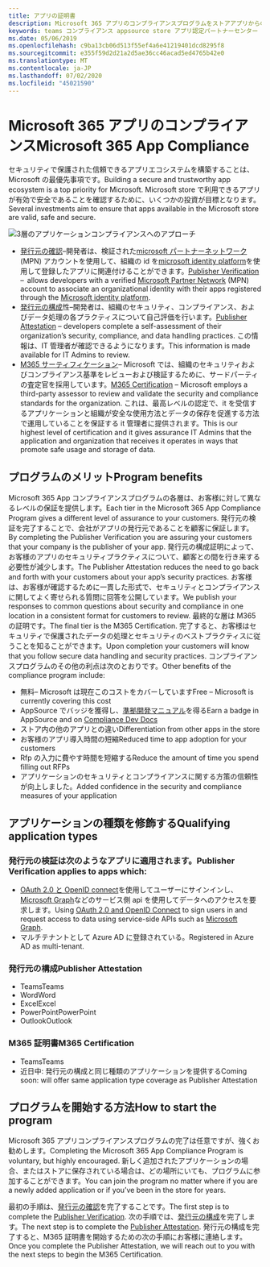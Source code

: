 ```yaml
---
title: アプリの証明書
description: Microsoft 365 アプリのコンプライアンスプログラムをストアアプリからのものについて説明します。
keywords: teams コンプライアンス appsource store アプリ認定パートナーセンター
ms.date: 05/06/2019
ms.openlocfilehash: c9ba13cb06d513f55ef4a6e41219401dcd8295f8
ms.sourcegitcommit: e355f59d2d21a2d5ae36cc46acad5ed4765b42e0
ms.translationtype: MT
ms.contentlocale: ja-JP
ms.lasthandoff: 07/02/2020
ms.locfileid: "45021590"
---
```

# <a name="microsoft-365-app-compliance"></a><span data-ttu-id="76e37-104">Microsoft 365 アプリのコンプライアンス</span><span class="sxs-lookup"><span data-stu-id="76e37-104">Microsoft 365 App Compliance</span></span> 

<span data-ttu-id="76e37-105">セキュリティで保護された信頼できるアプリエコシステムを構築することは、Microsoft の最優先事項です。</span><span class="sxs-lookup"><span data-stu-id="76e37-105">Building a secure and trustworthy app ecosystem is a top priority for Microsoft.</span></span> <span data-ttu-id="76e37-106">Microsoft store で利用できるアプリが有効で安全であることを確認するために、いくつかの投資が目標となります。</span><span class="sxs-lookup"><span data-stu-id="76e37-106">Several investments aim to ensure that apps available in the Microsoft store are valid, safe and secure.</span></span> 

  ![3層のアプリケーションコンプライアンスへのアプローチ](../../../../assets/images/3TierImage.png) 

-   <span data-ttu-id="76e37-108">[発行元の確認](https://docs.microsoft.com/azure/active-directory/develop/publisher-verification-overview)–開発者は、検証された[microsoft パートナーネットワーク](https://partner.microsoft.com/membership)(MPN) アカウントを使用して、組織の id を[microsoft identity platform](https://docs.microsoft.com/azure/active-directory/develop/)を使用して登録したアプリに関連付けることができます。</span><span class="sxs-lookup"><span data-stu-id="76e37-108">[Publisher Verification](https://docs.microsoft.com/azure/active-directory/develop/publisher-verification-overview)  –  allows developers with a verified [Microsoft Partner Network](https://partner.microsoft.com/membership) (MPN) account to associate an organizational identity with their apps registered through the [Microsoft identity platform](https://docs.microsoft.com/azure/active-directory/develop/).</span></span>
-   <span data-ttu-id="76e37-109">[発行元の構成](https://docs.microsoft.com/microsoft-365-app-certification/docs/enterprise-app-attestation-guide)性–開発者は、組織のセキュリティ、コンプライアンス、およびデータ処理の各プラクティスについて自己評価を行います。</span><span class="sxs-lookup"><span data-stu-id="76e37-109">[Publisher Attestation](https://docs.microsoft.com/microsoft-365-app-certification/docs/enterprise-app-attestation-guide) – developers complete a self-assessment of their organization’s security, compliance, and data handling practices.</span></span> <span data-ttu-id="76e37-110">この情報は、IT 管理者が確認できるようになります。</span><span class="sxs-lookup"><span data-stu-id="76e37-110">This information is made available for IT Admins to review.</span></span> 
-   <span data-ttu-id="76e37-111">[M365 サーティフィケーション](https://docs.microsoft.com/microsoft-365-app-certification/docs/enterprise-app-certification-guide)– Microsoft では、組織のセキュリティおよびコンプライアンス基準をレビューおよび検証するために、サードパーティの査定官を採用しています。</span><span class="sxs-lookup"><span data-stu-id="76e37-111">[M365 Certification](https://docs.microsoft.com/microsoft-365-app-certification/docs/enterprise-app-certification-guide) – Microsoft employs a third-party assessor to review and validate the security and compliance standards for the organization.</span></span> <span data-ttu-id="76e37-112">これは、最高レベルの認定で、it を受信するアプリケーションと組織が安全な使用方法とデータの保存を促進する方法で運用していることを保証する it 管理者に提供されます。</span><span class="sxs-lookup"><span data-stu-id="76e37-112">This is our highest level of certification and it gives assurance IT Admins that the application and organization that receives it operates in ways that promote safe usage and storage of data.</span></span>


## <a name="program-benefits"></a><span data-ttu-id="76e37-113">プログラムのメリット</span><span class="sxs-lookup"><span data-stu-id="76e37-113">Program benefits</span></span>

<span data-ttu-id="76e37-114">Microsoft 365 App コンプライアンスプログラムの各層は、お客様に対して異なるレベルの保証を提供します。</span><span class="sxs-lookup"><span data-stu-id="76e37-114">Each tier in the Microsoft 365 App Compliance Program gives a different level of assurance to your customers.</span></span> <span data-ttu-id="76e37-115">発行元の検証を完了することで、会社がアプリの発行元であることを顧客に保証します。</span><span class="sxs-lookup"><span data-stu-id="76e37-115">By completing the Publisher Verification you are assuring your customers that your company is the publisher of your app.</span></span> <span data-ttu-id="76e37-116">発行元の構成証明によって、お客様のアプリのセキュリティプラクティスについて、顧客との間を行き来する必要性が減少します。</span><span class="sxs-lookup"><span data-stu-id="76e37-116">The Publisher Attestation reduces the need to go back and forth with your customers about your app’s security practices.</span></span> <span data-ttu-id="76e37-117">お客様は、お客様が確認するために一貫した形式で、セキュリティとコンプライアンスに関してよく寄せられる質問に回答を公開しています。</span><span class="sxs-lookup"><span data-stu-id="76e37-117">We publish your responses to common questions about security and compliance in one location in a consistent format for customers to review.</span></span> <span data-ttu-id="76e37-118">最終的な層は M365 の証明です。</span><span class="sxs-lookup"><span data-stu-id="76e37-118">The final tier is the M365 Certification.</span></span> <span data-ttu-id="76e37-119">完了すると、お客様はセキュリティで保護されたデータの処理とセキュリティのベストプラクティスに従うことを知ることができます。</span><span class="sxs-lookup"><span data-stu-id="76e37-119">Upon completion your customers will know that you follow secure data handling and security practices.</span></span> <span data-ttu-id="76e37-120">コンプライアンスプログラムのその他の利点は次のとおりです。</span><span class="sxs-lookup"><span data-stu-id="76e37-120">Other benefits of the compliance program include:</span></span>
-   <span data-ttu-id="76e37-121">無料– Microsoft は現在このコストをカバーしています</span><span class="sxs-lookup"><span data-stu-id="76e37-121">Free – Microsoft is currently covering this cost</span></span>
-   <span data-ttu-id="76e37-122">AppSource でバッジを獲得し、[準拠開発マニュアル](https://docs.microsoft.com/microsoft-365-app-certification/teams/teams-apps)を得る</span><span class="sxs-lookup"><span data-stu-id="76e37-122">Earn a badge in AppSource and on [Compliance Dev Docs](https://docs.microsoft.com/microsoft-365-app-certification/teams/teams-apps)</span></span>
-   <span data-ttu-id="76e37-123">ストア内の他のアプリとの違い</span><span class="sxs-lookup"><span data-stu-id="76e37-123">Differentiation from other apps in the store</span></span>
-   <span data-ttu-id="76e37-124">お客様のアプリ導入時間の短縮</span><span class="sxs-lookup"><span data-stu-id="76e37-124">Reduced time to app adoption for your customers</span></span>
-   <span data-ttu-id="76e37-125">Rfp の入力に費やす時間を短縮する</span><span class="sxs-lookup"><span data-stu-id="76e37-125">Reduce the amount of time you spend filling out RFPs</span></span>
-   <span data-ttu-id="76e37-126">アプリケーションのセキュリティとコンプライアンスに関する方策の信頼性が向上しました。</span><span class="sxs-lookup"><span data-stu-id="76e37-126">Added confidence in the security and compliance measures of your application</span></span>

## <a name="qualifying-application-types"></a><span data-ttu-id="76e37-127">アプリケーションの種類を修飾する</span><span class="sxs-lookup"><span data-stu-id="76e37-127">Qualifying application types</span></span> 
### <a name="publisher-verification-applies-to-apps-which"></a><span data-ttu-id="76e37-128">発行元の検証は次のようなアプリに適用されます。</span><span class="sxs-lookup"><span data-stu-id="76e37-128">Publisher Verification applies to apps which:</span></span> 
- <span data-ttu-id="76e37-129">[OAuth 2.0 と OpenID connect](https://docs.microsoft.com/azure/active-directory/develop/active-directory-v2-protocols)を使用してユーザーにサインインし、 [Microsoft Graph](https://developer.microsoft.com/graph/)などのサービス側 api を使用してデータへのアクセスを要求します。</span><span class="sxs-lookup"><span data-stu-id="76e37-129">Using [OAuth 2.0 and OpenID Connect](https://docs.microsoft.com/azure/active-directory/develop/active-directory-v2-protocols) to sign users in and request access to data using service-side APIs such as [Microsoft Graph](https://developer.microsoft.com/graph/).</span></span> 
- <span data-ttu-id="76e37-130">マルチテナントとして Azure AD に登録されている。</span><span class="sxs-lookup"><span data-stu-id="76e37-130">Registered in Azure AD as multi-tenant.</span></span> 

### <a name="publisher-attestation"></a><span data-ttu-id="76e37-131">発行元の構成</span><span class="sxs-lookup"><span data-stu-id="76e37-131">Publisher Attestation</span></span>
-   <span data-ttu-id="76e37-132">Teams</span><span class="sxs-lookup"><span data-stu-id="76e37-132">Teams</span></span>
-   <span data-ttu-id="76e37-133">Word</span><span class="sxs-lookup"><span data-stu-id="76e37-133">Word</span></span>
-   <span data-ttu-id="76e37-134">Excel</span><span class="sxs-lookup"><span data-stu-id="76e37-134">Excel</span></span>
-   <span data-ttu-id="76e37-135">PowerPoint</span><span class="sxs-lookup"><span data-stu-id="76e37-135">PowerPoint</span></span>
-   <span data-ttu-id="76e37-136">Outlook</span><span class="sxs-lookup"><span data-stu-id="76e37-136">Outlook</span></span>

### <a name="m365-certification"></a><span data-ttu-id="76e37-137">M365 証明書</span><span class="sxs-lookup"><span data-stu-id="76e37-137">M365 Certification</span></span>
-   <span data-ttu-id="76e37-138">Teams</span><span class="sxs-lookup"><span data-stu-id="76e37-138">Teams</span></span>
-   <span data-ttu-id="76e37-139">近日中: 発行元の構成と同じ種類のアプリケーションを提供する</span><span class="sxs-lookup"><span data-stu-id="76e37-139">Coming soon: will offer same application type coverage as Publisher Attestation</span></span>

## <a name="how-to-start-the-program"></a><span data-ttu-id="76e37-140">プログラムを開始する方法</span><span class="sxs-lookup"><span data-stu-id="76e37-140">How to start the program</span></span>

<span data-ttu-id="76e37-141">Microsoft 365 アプリコンプライアンスプログラムの完了は任意ですが、強くお勧めします。</span><span class="sxs-lookup"><span data-stu-id="76e37-141">Completing the Microsoft 365 App Compliance Program is voluntary, but highly encouraged.</span></span> <span data-ttu-id="76e37-142">新しく追加されたアプリケーションの場合、またはストアに保存されている場合は、どの場所にいても、プログラムに参加することができます。</span><span class="sxs-lookup"><span data-stu-id="76e37-142">You can join the program no matter where if you are a newly added application or if you’ve been in the store for years.</span></span> 

<span data-ttu-id="76e37-143">最初の手順は、[発行元の確認](https://docs.microsoft.com/azure/active-directory/develop/publisher-verification-overview)を完了することです。</span><span class="sxs-lookup"><span data-stu-id="76e37-143">The first step is to complete the [Publisher Verification](https://docs.microsoft.com/azure/active-directory/develop/publisher-verification-overview).</span></span> <span data-ttu-id="76e37-144">次の手順では、[発行元の構成](https://docs.microsoft.com/microsoft-365-app-certification/docs/attestation)を完了します。</span><span class="sxs-lookup"><span data-stu-id="76e37-144">The next step is to complete the [Publisher Attestation](https://docs.microsoft.com/microsoft-365-app-certification/docs/attestation).</span></span> <span data-ttu-id="76e37-145">発行元の構成を完了すると、M365 証明書を開始するための次の手順にお客様に連絡します。</span><span class="sxs-lookup"><span data-stu-id="76e37-145">Once you complete the Publisher Attestation, we will reach out to you with the next steps to begin the M365 Certification.</span></span>
